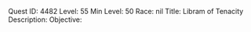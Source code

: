 Quest ID: 4482
Level: 55
Min Level: 50
Race: nil
Title: Libram of Tenacity
Description: 
Objective: 
